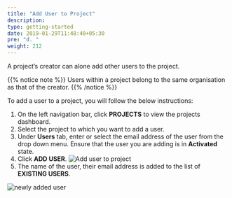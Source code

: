 ```yaml
---
title: "Add User to Project"
description:
type: getting-started
date: 2019-01-29T11:48:40+05:30
pre: "d. "
weight: 212
---
```

A project’s creator can alone add other users to the project.

{{% notice note %}}
Users within a project belong to the same organisation as that of the creator.
{{% /notice %}}

To add a user to a project, you will follow the below instructions:

1. On the left navigation bar, click **PROJECTS** to view the projects dashboard.
2. Select the project to which you want to add a user.
3. Under **Users** tab, enter or select the email address of the user from the drop down menu. Ensure that the user you are adding is in **Activated** state.
4. Click **ADD USER**.
   ![Add user to project](/images/getting-started/organization/project/add-user-to-proj.png?classes=border,shadow&width=50pc)
5. The name of the user, their email address is added to the list of **EXISTING USERS**.

![newly added user](/images/getting-started/organization/project/after-usr-added.png?classes=border,shadow&width=50pc)
